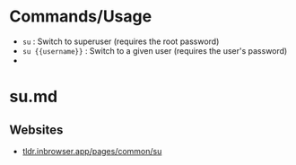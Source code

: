 # Commands/Usage

* `su` : Switch to superuser (requires the root password)
* `su {{username}}` : Switch to a given user (requires the user's password)
* 


# su.md

## Websites

* [tldr.inbrowser.app/pages/common/su](https://tldr.inbrowser.app/pages/common/su)
